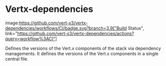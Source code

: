# Vertx-dependencies

image:https://github.com/vert-x3/vertx-dependencies/workflows/CI/badge.svg?branch=3.9["Build Status", link="https://github.com/vert-x3/vertx-dependencies/actions?query=workflow%3ACI"]

Defines the versions of the Vert.x components of the stack via dependency managements. It defines the versions of the
Vert.x components in a single central file.
